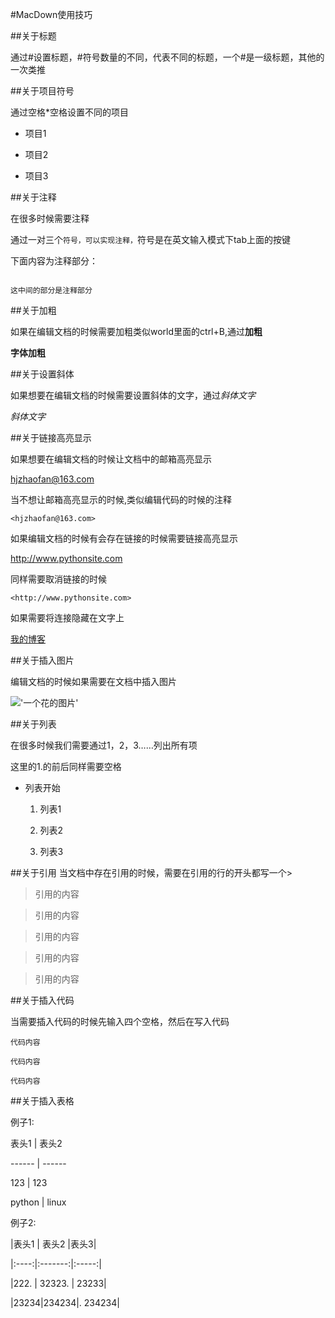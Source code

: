#MacDown使用技巧

##关于标题

通过#设置标题，#符号数量的不同，代表不同的标题，一个#是一级标题，其他的一次类推

##关于项目符号

通过空格*空格设置不同的项目

 * 项目1

 * 项目2

 * 项目3

##关于注释

在很多时候需要注释

通过一对三个`符号，可以实现注释，`符号是在英文输入模式下tab上面的按键

下面内容为注释部分：

```

这中间的部分是注释部分

```

##关于加粗

如果在编辑文档的时候需要加粗类似world里面的ctrl+B,通过**加粗**

**字体加粗**

##关于设置斜体

如果想要在编辑文档的时候需要设置斜体的文字，通过*斜体文字*

*斜体文字*

##关于链接高亮显示

如果想要在编辑文档的时候让文档中的邮箱高亮显示

<hjzhaofan@163.com>

当不想让邮箱高亮显示的时候,类似编辑代码的时候的注释

`<hjzhaofan@163.com>`

如果编辑文档的时候有会存在链接的时候需要链接高亮显示

<http://www.pythonsite.com>

同样需要取消链接的时候

`<http://www.pythonsite.com>`

如果需要将连接隐藏在文字上

[我的博客](http://www.pythonsite.com)

##关于插入图片

编辑文档的时候如果需要在文档中插入图片

!['一个花的图片'](/Users/zhaofan/Downloads/花.jpg)

##关于列表

在很多时候我们需要通过1，2，3……列出所有项

这里的1.的前后同样需要空格

 * 列表开始

 	 1. 列表1

 	 2. 列表2

 	 3. 列表3

##关于引用
当文档中存在引用的时候，需要在引用的行的开头都写一个>

>引用的内容

>

>引用的内容

>

>引用的内容

>引用的内容

>

>引用的内容

>

##关于插入代码

当需要插入代码的时候先输入四个空格，然后在写入代码

	代码内容

    代码内容

    代码内容

  

##关于插入表格

例子1:

表头1   |  表头2

------ | ------

123    |  123

python |  linux

例子2:

|表头1  | 表头2  |表头3|

|:----:|:-------:|:-----:|

|222.  | 32323. | 23233|

|23234|234234|.  234234|